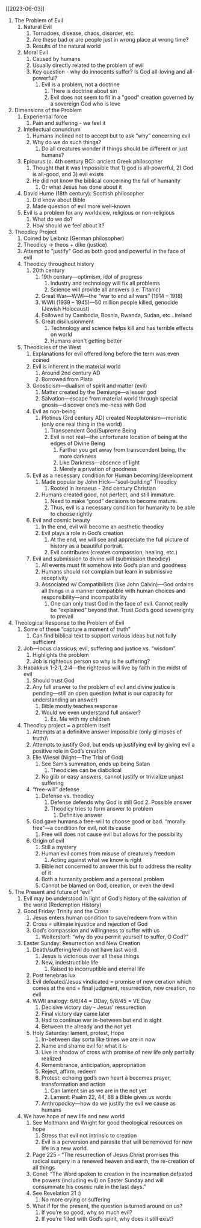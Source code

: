 [[2023-06-03]]

1. The Problem of Evil
	1. Natural Evil
		1. Tornadoes, disease, chaos, disorder, etc.
		2. Are these bad or are people just in wrong place at wrong time?
		3. Results of the natural world
	2. Moral Evil
		1. Caused by humans
		2. Usually directly related to the problem of evil
		3. Key question - why do innocents suffer? Is God all-loving and all-powerful?
			1. Evil is a problem, not a doctrine
				1. There is doctrine about sin
				2. Evil does not seem to fit in a "good" creation governed by a sovereign God who is love
2. Dimensions of the Problem
	1. Experiential force
		1. Pain and suffering - we feel it
	2. Intellectual conundrum
		1. Humans inclined not to accept but to ask “why” concerning evil
		2. Why do we do such things?
			1. Do all creatures wonder if things should be different or just humans?
	3. Epicurus (c. 4th century BC): ancient Greek philosopher
		1. Thought that it was Impossible that 1) god is all-powerful, 2) God is all-good, and 3) evil exists
		2. He did not know the biblical concerning the fall of humanity
			1. Or what Jesus has done about it
	4. David Hume (18th century): Scottish philosopher
		1. Did know about Bible
		2. Made question of evil more well-known
	5. Evil is a problem for any worldview, religious or non-religious
		1. What do we do?
		2. How should we feel about it?
3. Theodicy Project
	1. Coined by Leibniz (German philosopher)
	2. Theodicy -> theos + dike (justice)
	3. Attempt to "justify" God as both good and powerful in the face of evil
	4. Theodicy throughout history
		1. 20th century
			1. 19th century—optimism, idol of progress
				1. Industry and technology will fix all problems
				2. Science will provide all answers (i.e. Titanic)
			2. Great War—WWI—the “war to end all wars” (1914 – 1918)
			3. WWII (1939 – 1945)—50 million people killed, genocide (Jewish Holocaust)
			4. Followed by Cambodia, Bosnia, Rwanda, Sudan, etc…Ireland
			5. Great disillusionment 
				1. Technology and science helps kill and has terrible effects on world
				2. Humans aren't getting better
	5. Theodicies of the West
		1. Explanations for evil offered long before the term was even coined
		2. Evil is inherent in the material world
			1. Around 2nd century AD
			2. Borrowed from Plato
		3. Gnosticism—dualism of spirit and matter (evil)
			1. Matter created by the Demiurge—a lesser god
			2. Salvation—escape from material world through special gnosis—discover one’s me-ness with God
		4. Evil as non-being
			1. Plotinus (3rd century AD) created Neoplatonism—monistic (only one real thing in the world)
				1. Transcendent God/Supreme Being
				2. Evil is not real—the unfortunate location of being at the edges of Divine Being
					1. Farther you get away from transcendent being, the more darkness
					2. Like Darkness—absence of light
					3. Merely a privation of goodness
		5. Evil as a necessary condition for Human becoming/development
			1. Made popular by John Hick—“soul-building” Theodicy
				1. Rooted in Irenaeus - 2nd century Christian
			2. Humans created good, not perfect, and still immature. 
				1. Need to make “good” decisions to become mature. 
				2. Thus, evil is a necessary condition for humanity to be able to choose rightly
		6. Evil and cosmic beauty
			1. In the end, evil will become an aesthetic theodicy
			2. Evil plays a role in God’s creation
				1. At the end, we will see and appreciate the full picture of history as a beautiful portrait. 
				2. Evil contributes (creates compassion, healing, etc.)
		7. Evil and submission to divine will (submission theodicy)
			1. All events must fit somehow into God’s plan and goodness
			2. Humans should not complain but learn in submissive receptivity
			3. Associated w/ Compatibilists (like John Calvin)—God ordains all things in a manner compatible with human choices and responsibility—and incompatibility
				1. One can only trust God in the face of evil. Cannot really be “explained” beyond that. Trust God’s good sovereignty to prevail
4. Theological Response to the Problem of Evil
	1. Some of these “capture a moment of truth”
		1. Can find biblical text to support various ideas but not fully sufficient
	2. Job—locus classicus; evil, suffering and justice vs. “wisdom”
		1. Highlights the problem
		2. Job is righteous person so why is he suffering?
	3. Habakkuk 1-2:1, 2:4—the righteous will live by faith in the midst of evil
		1. Should trust God
		2. Any full answer to the problem of evil and divine justice is pending—still an open question (what is our capacity for understanding an answer)
			1. Bible mostly teaches response 
			3. Would we even understand full answer?
				1. Ex. Me with my children
	4. Theodicy project = a problem itself
		1. Attempts at a definitive answer impossible (only glimpses of truth)\
		2. Attempts to justify God, but ends up justifying evil by giving evil a positive role in God’s creation
		3. Elie Wiesel (Night—The Trial of God)
			1. See Sam’s summation, ends up being Satan
				1. Theodicies can be diabolical
			2. No glib or easy answers, cannot justify or trivialize unjust suffering
		4. “free-will” defense
			1. Defense vs. theodicy
				1. Defense defends why God is still God
					2. Possible answer
				2. Theodicy tries to form answer to problem
					1. Definitive answer
		5. God gave humans a free-will to choose good or bad. “morally free”—a condition for evil, not its cause
			1. Free will does not cause evil but allows for the possibility
		6. Origin of evil
			1. Still a mystery
			2. Human evil comes from misuse of creaturely freedom
				1. Acting against what we know is right
			3. Bible not concerned to answer this but to address the reality of it
			4. Both a humanity problem and a personal problem
			5. Cannot be blamed on God, creation, or even the devil
5. The Present and future of “evil”
	1. Evil may be understood in light of God’s history of the salvation of the world (Redemption History)
	2. Good Friday: Trinity and the Cross
		1. Jesus enters human condition to save/redeem from within
		2. Cross = ultimate injustice and rejection of God
		3. God’s compassion and willingness to suffer with us
			1. Wolterstorf: “why do you permit yourself to suffer, O God?”
	3. Easter Sunday: Resurrection and New Creation
		1. Death/suffering/evil do not have last word
			1. Jesus is victorious over all these things
			2. New, indestructible life
				1. Raised to incorruptible and eternal life
		2. Post tenebras lux
		3. Evil defeated/Jesus vindicated = promise of new ceration which comes at the end = final judgment, resurrection, new creation, no evil
		4. WWII analogy: 6/6/44 = DDay, 5/8/45 = VE Day
			1. Decisive victory day - Jesus' ressurection
			2. Final victory day came later 
			3. Had to continue war in-between but end in sight
			4. Between the already and the not yet
		5. Holy Saturday: lament, protest, Hope
			1. In-between day sorta like times we are in now
			2. Name and shame evil for what it is
			3. Live in shadow of cross with promise of new life only partially realized
			4. Remembrance, anticipation, appropriation
			5. Reject, affirm, redeem
			7. Protest: echoing god’s own heart à becomes prayer, transformation and action
				1. Can lament sin as we are in the not yet
				2. Lament: Psalm 22, 44, 88 à Bible gives us words
			8. Anthropodicy—how do we justify the evil we cause as humans
	4. We have hope of new life and new world
		1. See Moltmann and Wright for good theological resources on hope
			1. Stress that evil not intrinsic to creation
			2. Evil is a perversion and parasite that will be removed for new life in a new world.
		2. Page 225 - “The resurrection of Jesus Christ promises this radical surgery in a renewed heaven and earth, the re-creation of all things
		3. Conel: “The Word spoken to creation in the incarnation defeated the powers (including evil) on Easter Sunday and will consummate his cosmic rule in the last days.”
		4. See Revelation 21 :)
			1. No more crying or suffering
		5. What if for the present, the question is turned around on us? 
			1. If you’re so good, why so much evil? 
			2. If you’re filled with God’s spirit, why does it still exist?